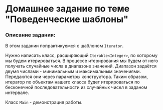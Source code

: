 #  Домашнее задание по теме "Поведенческие шаблоны"

### Описание задания:

В этом задании попрактикуемся с шаблоном `Iterator`. 

Нужно написать класс, расширяющий `Iterable<Integer>`, по которому мы будем итерироваться. В процессе итерирования мы будем 
от него получать случайные числа в диапазоне значений. Диапазон задаётся двумя числами - минимальным и максимальным значениями. 
Передаются они через параметры конструктора. Таким образом, итератор по объектам нашего класса будет итерироваться 
по бесконечной последовательности из случайных чисел в заданом интервале.

Класс `Main` - демонстрация работы.